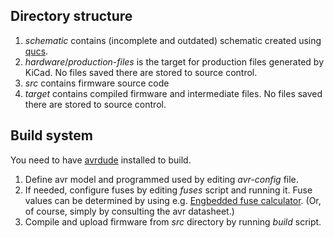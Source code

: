 ## Directory structure

1.  *schematic* contains (incomplete and outdated) schematic created using [qucs][qucs].
2.  *hardware*/*production-files* is the target for production files generated
    by KiCad. No files saved there are stored to source control.
3.  *src* contains firmware source code
4.  *target* contains compiled firmware and intermediate files. No files saved
    there are stored to source control.

[qucs]: hhttp://qucs.sourceforge.net/

## Build system

You need to have [avrdude][avrdude] installed to build.

1.  Define avr model and programmed used by editing *avr-config* file.
2.  If needed, configure fuses by editing *fuses* script and running it. Fuse
    values can be determined by using e.g.
    [Engbedded fuse calculator][engbedded]. (Or, of course, simply by consulting
    the avr datasheet.)
3.  Compile and upload firmware from *src* directory by running *build* script.

[avrdude]: http://www.nongnu.org/avrdude/
[engbedded]: http://www.engbedded.com/fusecalc/
